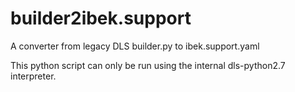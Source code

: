 # builder2ibek.support
A converter from legacy DLS builder.py to ibek.support.yaml

This python script can only be run using the internal dls-python2.7 interpreter.
